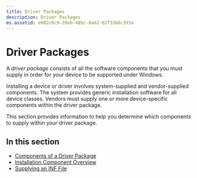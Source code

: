 ```yaml
---
title: Driver Packages
description: Driver Packages
ms.assetid: e602c0c9-28eb-48bc-8a62-02f33b0c393a
---
```


# Driver Packages


A *driver package* consists of all the software components that you must supply in order for your device to be supported under Windows.

Installing a device or driver involves system-supplied and vendor-supplied components. The system provides generic installation software for all device classes. Vendors must supply one or more device-specific components within the driver package.

This section provides information to help you determine which components to supply within your driver package.

## In this section


-   [Components of a Driver Package](components-of-a-driver-package.md)
-   [Installation Component Overview](installation-component-overview.md)
-   [Supplying an INF File](supplying-an-inf-file.md)

 

 





